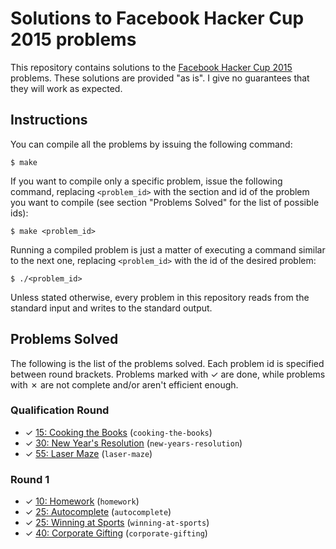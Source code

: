 # Solutions to Facebook Hacker Cup 2015 problems

This repository contains solutions to the [Facebook Hacker Cup 2015][1] problems. These solutions are provided "as is". I give no guarantees that they will work as expected.

## Instructions

You can compile all the problems by issuing the following command:

    $ make

If you want to compile only a specific problem, issue the following command, replacing `<problem_id>` with the section and id of the problem you want to compile (see section "Problems Solved" for the list of possible ids):

    $ make <problem_id>

Running a compiled problem is just a matter of executing a command similar to the next one, replacing `<problem_id>` with the id of the desired problem:

    $ ./<problem_id>

Unless stated otherwise, every problem in this repository reads from the standard input and writes to the standard output.

## Problems Solved

The following is the list of the problems solved. Each problem id is specified between round brackets. Problems marked with ✓ are done, while problems with ✗ are not complete and/or aren't efficient enough.

### Qualification Round

* ✓ [15: Cooking the Books][qual1] (`cooking-the-books`)
* ✓ [30: New Year's Resolution][qual2] (`new-years-resolution`)
* ✓ [55: Laser Maze][qual3] (`laser-maze`)

### Round 1

* ✓ [10: Homework][round11] (`homework`)
* ✓ [25: Autocomplete][round12] (`autocomplete`)
* ✓ [25: Winning at Sports][round13] (`winning-at-sports`)
* ✓ [40: Corporate Gifting][round14] (`corporate-gifting`)

[1]: https://www.facebook.com/hackercup
[qual1]: https://www.facebook.com/hackercup/problems.php?pid=582062045257424&round=742632349177460
[qual2]: https://www.facebook.com/hackercup/problems.php?pid=1036037553088752&round=742632349177460
[qual3]: https://www.facebook.com/hackercup/problems.php?pid=1523599254559737&round=742632349177460
[round11]: https://www.facebook.com/hackercup/problems.php?pid=582396081891255&round=344496159068801
[round12]: https://www.facebook.com/hackercup/problems.php?pid=313229895540583&round=344496159068801
[round13]: https://www.facebook.com/hackercup/problems.php?pid=688426044611322&round=344496159068801
[round14]: https://www.facebook.com/hackercup/problems.php?pid=759650454070547&round=344496159068801
